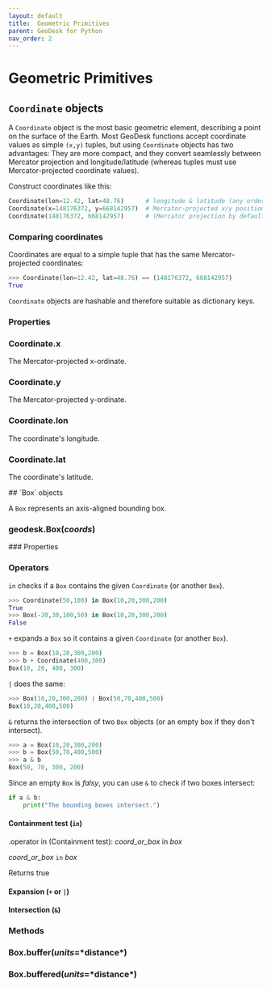 ```yaml
---
layout: default
title:  Geometric Primitives
parent: GeoDesk for Python
nav_order: 2
---
```




# Geometric Primitives

<a id="Coordinate"></a>

## `Coordinate` objects

A `Coordinate` object is the most basic geometric element, describing a point on the surface of the Earth. Most GeoDesk functions accept coordinate values as simple `(x,y)` tuples, but using `Coordinate` objects has two advantages: They are more compact, and they convert seamlessly between Mercator projection and longitude/latitude (whereas tuples must use Mercator-projected coordinate values).

Construct coordinates like this:

```python
Coordinate(lon=12.42, lat=48.76)      # longitude & latitude (any order)
Coordinate(x=148176372, y=668142957)  # Mercator-projected x/y position
Coordinate(148176372, 668142957)      # (Mercator projection by default)
```

### Comparing coordinates

Coordinates are equal to a simple tuple that has the same Mercator-projected coordinates:

```python
>>> Coordinate(lon=12.42, lat=48.76) == (148176372, 668142957)
True
```

`Coordinate` objects are hashable and therefore suitable as dictionary keys.

### Properties

<h3 id="Coordinate_x" class="api"><span class="prefix">Coordinate.</span><span class="name">x</span></h3><div class="api" markdown="1">

The Mercator-projected x-ordinate.

</div><h3 id="Coordinate_y" class="api"><span class="prefix">Coordinate.</span><span class="name">y</span></h3><div class="api" markdown="1">

The Mercator-projected y-ordinate.

</div><h3 id="Coordinate_lon" class="api"><span class="prefix">Coordinate.</span><span class="name">lon</span></h3><div class="api" markdown="1">

The coordinate's longitude.

</div><h3 id="Coordinate_lat" class="api"><span class="prefix">Coordinate.</span><span class="name">lat</span></h3><div class="api" markdown="1">

The coordinate's latitude.

<a id="Box"></a>

</div>
## `Box` objects

A `Box` represents an axis-aligned bounding box.

<h3 id="Box_Box" class="api"><span class="prefix">geodesk.</span><span class="name">Box</span><span class="paren">(</span><i>coords</i><span class="paren">)</span></h3><div class="api" markdown="1">

</div>
### Properties

### Operators

`in` checks if a `Box` contains the given `Coordinate` (or another `Box`).

```python
>>> Coordinate(50,100) in Box(10,20,300,200)
True
>>> Box(-20,30,100,50) in Box(10,20,300,200)
False
```

`+` expands a `Box` so it contains a given `Coordinate` (or another `Box`).

```python
>>> b = Box(10,20,300,200)
>>> b + Coordinate(400,300)
Box(10, 20, 400, 300)
```

`|` does the same:

```python
>>> Box(10,20,300,200) | Box(50,70,400,500)
Box(10,20,400,500)
```

`&` returns the intersection of two `Box` objects (or an empty box if they don't intersect).

```python
>>> a = Box(10,20,300,200)
>>> b = Box(50,70,400,500)
>>> a & b
Box(50, 70, 300, 200)
```

Since an empty `Box` is *falsy*, you can use `&` to check if two boxes intersect:

```python
if a & b:
    print("The bounding boxes intersect.")
```


#### Containment test (`in`)

.operator in (Containment test): *coord_or_box* in *box*

*coord_or_box* `in` *box*

Returns true

#### Expansion (`+` or `|`)

#### Intersection (`&`)

### Methods

<h3 id="Box_buffer" class="api"><span class="prefix">Box.</span><span class="name">buffer</span><span class="paren">(</span><i>units</i>=<span class="default">*distance*</span><span class="paren">)</span></h3><div class="api" markdown="1">

</div><h3 id="Box_buffered" class="api"><span class="prefix">Box.</span><span class="name">buffered</span><span class="paren">(</span><i>units</i>=<span class="default">*distance*</span><span class="paren">)</span></h3><div class="api" markdown="1">

